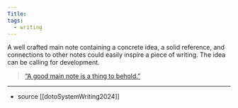 ```yaml
---
Title: 
tags:
  - writing
---
```

A well crafted main note containing a concrete idea, a solid reference, and connections to other notes could easily inspire a piece of writing. The idea can be calling for development.

> [“A good main note is a thing to behold.”](zotero://open-pdf/library/items/R6EZAKMC?page=null&annotation=LQ2CK2V3) 

---

- source [[dotoSystemWriting2024]]